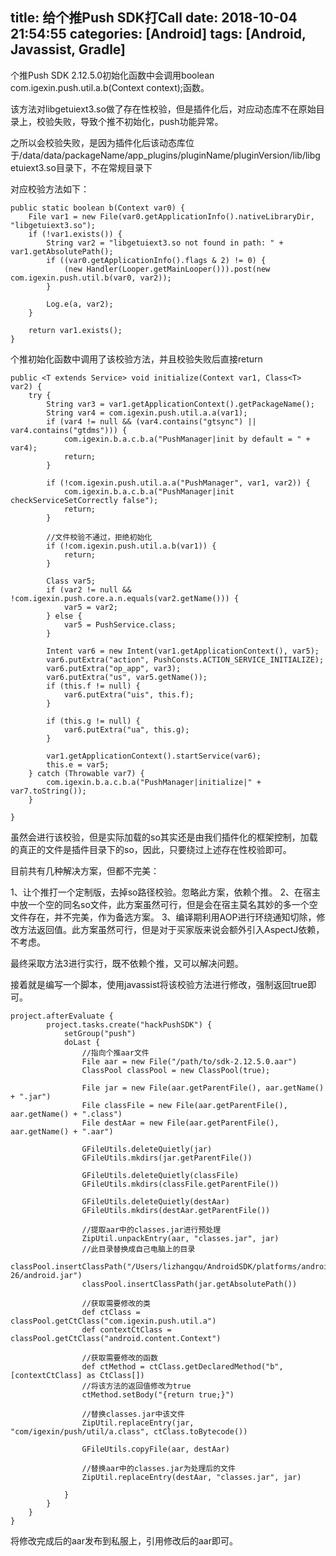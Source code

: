 title: 给个推Push SDK打Call
date: 2018-10-04 21:54:55
categories: [Android]
tags: [Android, Javassist, Gradle]
---

个推Push SDK 2.12.5.0初始化函数中会调用boolean com.igexin.push.util.a.b(Context context);函数。

该方法对libgetuiext3.so做了存在性校验，但是插件化后，对应动态库不在原始目录上，校验失败，导致个推不初始化，push功能异常。

之所以会校验失败，是因为插件化后该动态库位于/data/data/packageName/app_plugins/pluginName/pluginVersion/lib/libgetuiext3.so目录下，不在常规目录下

对应校验方法如下：

```
public static boolean b(Context var0) {
    File var1 = new File(var0.getApplicationInfo().nativeLibraryDir, "libgetuiext3.so");
    if (!var1.exists()) {
        String var2 = "libgetuiext3.so not found in path: " + var1.getAbsolutePath();
        if ((var0.getApplicationInfo().flags & 2) != 0) {
            (new Handler(Looper.getMainLooper())).post(new com.igexin.push.util.b(var0, var2));
        }
 
        Log.e(a, var2);
    }
 
    return var1.exists();
}
```

个推初始化函数中调用了该校验方法，并且校验失败后直接return

```
public <T extends Service> void initialize(Context var1, Class<T> var2) {
    try {
        String var3 = var1.getApplicationContext().getPackageName();
        String var4 = com.igexin.push.util.a.a(var1);
        if (var4 != null && (var4.contains("gtsync") || var4.contains("gtdms"))) {
            com.igexin.b.a.c.b.a("PushManager|init by default = " + var4);
            return;
        }
 
        if (!com.igexin.push.util.a.a("PushManager", var1, var2)) {
            com.igexin.b.a.c.b.a("PushManager|init checkServiceSetCorrectly false");
            return;
        }
 
        //文件校验不通过，拒绝初始化
        if (!com.igexin.push.util.a.b(var1)) {
            return;
        }
 
        Class var5;
        if (var2 != null && !com.igexin.push.core.a.n.equals(var2.getName())) {
            var5 = var2;
        } else {
            var5 = PushService.class;
        }
 
        Intent var6 = new Intent(var1.getApplicationContext(), var5);
        var6.putExtra("action", PushConsts.ACTION_SERVICE_INITIALIZE);
        var6.putExtra("op_app", var3);
        var6.putExtra("us", var5.getName());
        if (this.f != null) {
            var6.putExtra("uis", this.f);
        }
 
        if (this.g != null) {
            var6.putExtra("ua", this.g);
        }
 
        var1.getApplicationContext().startService(var6);
        this.e = var5;
    } catch (Throwable var7) {
        com.igexin.b.a.c.b.a("PushManager|initialize|" + var7.toString());
    }
 
}
```

虽然会进行该校验，但是实际加载的so其实还是由我们插件化的框架控制，加载的真正的文件是插件目录下的so，因此，只要绕过上述存在性校验即可。

目前共有几种解决方案，但都不完美：

1、让个推打一个定制版，去掉so路径校验。忽略此方案，依赖个推。
2、在宿主中放一个空的同名so文件，此方案虽然可行，但是会在宿主莫名其妙的多一个空文件存在，并不完美，作为备选方案。
3、编译期利用AOP进行环绕通知切除，修改方法返回值。此方案虽然可行，但是对于买家版来说会额外引入AspectJ依赖，不考虑。


最终采取方法3进行实行，既不依赖个推，又可以解决问题。

接着就是编写一个脚本，使用javassist将该校验方法进行修改，强制返回true即可。

```
project.afterEvaluate {
        project.tasks.create("hackPushSDK") {
            setGroup("push")
            doLast {
                //指向个推aar文件
                File aar = new File("/path/to/sdk-2.12.5.0.aar")
                ClassPool classPool = new ClassPool(true);
 
                File jar = new File(aar.getParentFile(), aar.getName() + ".jar")
                File classFile = new File(aar.getParentFile(), aar.getName() + ".class")
                File destAar = new File(aar.getParentFile(), aar.getName() + ".aar")
 
                GFileUtils.deleteQuietly(jar)
                GFileUtils.mkdirs(jar.getParentFile())
 
                GFileUtils.deleteQuietly(classFile)
                GFileUtils.mkdirs(classFile.getParentFile())
 
                GFileUtils.deleteQuietly(destAar)
                GFileUtils.mkdirs(destAar.getParentFile())
 
                //提取aar中的classes.jar进行预处理
                ZipUtil.unpackEntry(aar, "classes.jar", jar)
                //此目录替换成自己电脑上的目录
                classPool.insertClassPath("/Users/lizhangqu/AndroidSDK/platforms/android-26/android.jar")
                classPool.insertClassPath(jar.getAbsolutePath())
 
                //获取需要修改的类
                def ctClass = classPool.getCtClass("com.igexin.push.util.a")
                def contextCtClass = classPool.getCtClass("android.content.Context")
 
                //获取需要修改的函数
                def ctMethod = ctClass.getDeclaredMethod("b", [contextCtClass] as CtClass[])
                //将该方法的返回值修改为true
                ctMethod.setBody("{return true;}")
 
                //替换classes.jar中该文件
                ZipUtil.replaceEntry(jar, "com/igexin/push/util/a.class", ctClass.toBytecode())
 
                GFileUtils.copyFile(aar, destAar)
 
                //替换aar中的classes.jar为处理后的文件
                ZipUtil.replaceEntry(destAar, "classes.jar", jar)
 
            }
        }
    }
}
```

将修改完成后的aar发布到私服上，引用修改后的aar即可。
